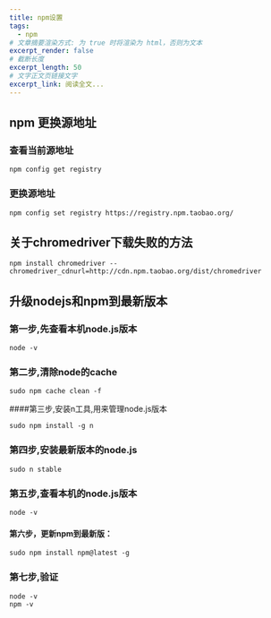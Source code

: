 ```yaml
---
title: npm设置
tags: 
  - npm
# 文章摘要渲染方式: 为 true 时将渲染为 html，否则为文本
excerpt_render: false
# 截断长度
excerpt_length: 50
# 文字正文页链接文字
excerpt_link: 阅读全文...
---
```



## npm 更换源地址
### 查看当前源地址
```
npm config get registry
```
### 更换源地址
```
npm config set registry https://registry.npm.taobao.org/
```
## 关于chromedriver下载失败的方法
```
npm install chromedriver --chromedriver_cdnurl=http://cdn.npm.taobao.org/dist/chromedriver
```
## 升级nodejs和npm到最新版本
### 第一步,先查看本机node.js版本
```
node -v
```
### 第二步,清除node的cache
```
sudo npm cache clean -f
```
####第三步,安装n工具,用来管理node.js版本
```
sudo npm install -g n
```
### 第四步,安装最新版本的node.js
```
sudo n stable
```
### 第五步,查看本机的node.js版本
```
node -v
```
#### 第六步，更新npm到最新版：
```
sudo npm install npm@latest -g
```
### 第七步,验证
```
node -v
npm -v
```

